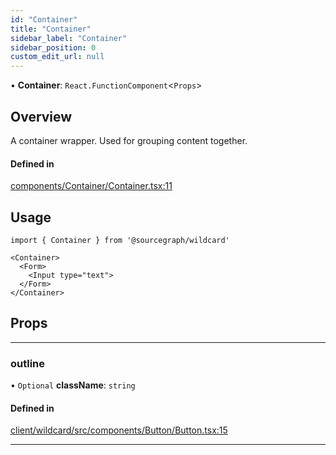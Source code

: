 ```yaml
---
id: "Container"
title: "Container"
sidebar_label: "Container"
sidebar_position: 0
custom_edit_url: null
---
```


• **Container**: `React.FunctionComponent`<`Props`\>

## Overview

A container wrapper. Used for grouping content together.

#### Defined in

[components/Container/Container.tsx:11](https://github.com/sourcegraph/sourcegraph/blob/49e75f130e/client/wildcard/src/components/Container/Container.tsx#L11)

## Usage
```tsx
import { Container } from '@sourcegraph/wildcard'

<Container>
  <Form>
    <Input type="text">
  </Form>
</Container>
```

## Props
___

### outline

• `Optional` **className**: `string`


#### Defined in

[client/wildcard/src/components/Button/Button.tsx:15](https://github.com/sourcegraph/sourcegraph/blob/49e75f130e/client/wildcard/src/components/Button/Button.tsx#L15)

___
